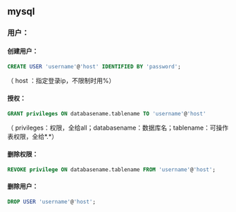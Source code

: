 ## mysql

### 用户：

#### 创建用户：

```sql
CREATE USER 'username'@'host' IDENTIFIED BY 'password';
```

（ host ：指定登录ip，不限制时用%）

#### 授权：

```sql
GRANT privileges ON databasename.tablename TO 'username'@'host'
```

（ privileges：权限，全给all；databasename：数据库名；tablename：可操作表权限，全给*.*）

#### 删除权限：

```sql
REVOKE privilege ON databasename.tablename FROM 'username'@'host';
```

#### 删除用户：

```sql
DROP USER 'username'@'host';
```